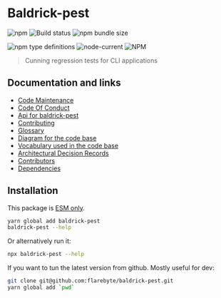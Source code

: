 # Baldrick-pest

![npm](https://img.shields.io/npm/v/baldrick-pest) ![Build
status](https://github.com/flarebyte/baldrick-pest/actions/workflows/main.yml/badge.svg)
![npm bundle size](https://img.shields.io/bundlephobia/min/baldrick-pest)

![npm type definitions](https://img.shields.io/npm/types/baldrick-pest)
![node-current](https://img.shields.io/node/v/baldrick-pest)
![NPM](https://img.shields.io/npm/l/baldrick-pest)

> Cunning regression tests for CLI applications

## Documentation and links

-   [Code Maintenance](MAINTENANCE.md)
-   [Code Of Conduct](CODE_OF_CONDUCT.md)
-   [Api for baldrick-pest](API.md)
-   [Contributing](CONTRIBUTING.md)
-   [Glossary](GLOSSARY.md)
-   [Diagram for the code base](INTERNAL.md)
-   [Vocabulary used in the code base](CODE_VOCABULARY.md)
-   [Architectural Decision Records](DECISIONS.md)
-   [Contributors](https://github.com/flarebyte/baldrick-pest/graphs/contributors)
-   [Dependencies](https://github.com/flarebyte/baldrick-pest/network/dependencies)

## Installation

This package is [ESM
only](https://blog.sindresorhus.com/get-ready-for-esm-aa53530b3f77).

```bash
yarn global add baldrick-pest
baldrick-pest --help
```

Or alternatively run it:

```bash
npx baldrick-pest --help
```

If you want to tun the latest version from github. Mostly useful for dev:

```bash
git clone git@github.com:flarebyte/baldrick-pest.git
yarn global add `pwd`
```
